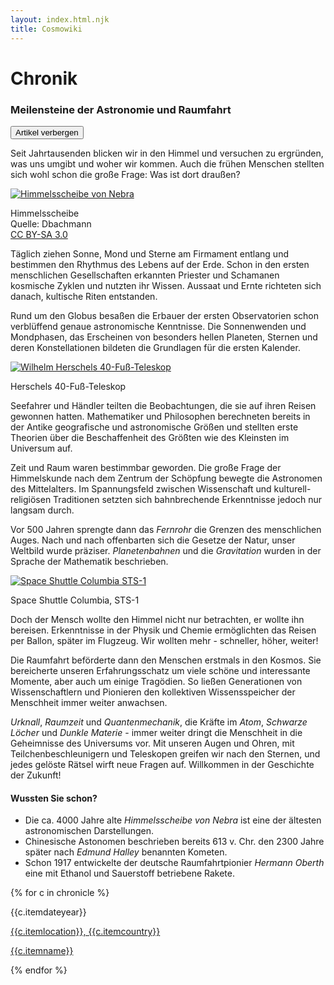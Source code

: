 ```yaml
---
layout: index.html.njk
title: Cosmowiki
---
```

<main>
  <div id="siteTitle" class="events pure-u-1 center">
    <div id="siteTitleContainer">
      <h1>Chronik</h1>
      <h3>Meilensteine der Astronomie und Raumfahrt</h3>
    </div>
  </div>
  <div id="summary" class="module pure-u-1 left">
    <div id="summaryContainer">
      <button id="summaryToggleButton">Artikel verbergen</button>
      <div id="summaryTeaser">
        <p class="summary-text"> Seit Jahrtausenden blicken wir in den Himmel und versuchen zu ergründen, was uns
          umgibt und woher wir kommen. Auch die frühen Menschen stellten sich wohl schon die große Frage: Was ist
          dort draußen?</p>
      </div>
      <div id="summaryReadMore">
        <div class="summary-img float-left size-md">
          <a href="../../img/events/nebra_lg.jpg" title="Himmelsscheibe von Nebra - Großansicht"><img
              src="../../img/events/nebra_sm.jpg" alt="Himmelsscheibe von Nebra" /></a>
          <p class="summary-img-text">Himmelsscheibe<br />Quelle: Dbachmann<br /><a
              href="http://creativecommons.org/licenses/by-sa/3.0/" title="CC BY-SA 3.0">CC BY-SA 3.0</a></p>
        </div>
        <p class="summary-text">Täglich ziehen Sonne, Mond und Sterne am Firmament entlang und bestimmen den
          Rhythmus des Lebens auf der Erde. Schon in den ersten menschlichen Gesellschaften erkannten Priester und
          Schamanen kosmische Zyklen und nutzten ihr Wissen. Aussaat und Ernte richteten sich danach, kultische
          Riten entstanden.</p>
        <p class="summary-text"> Rund um den Globus besaßen die Erbauer der ersten Observatorien schon verblüffend
          genaue astronomische Kenntnisse. Die Sonnenwenden und Mondphasen, das Erscheinen von besonders hellen
          Planeten, Sternen und deren Konstellationen bildeten die Grundlagen für die ersten Kalender.</p>
        <div class="summary-img float-right size-xl">
          <a href="../../img/events/herschel_telescope_lg.jpg"
            title="Wilhelm Herschels 40-Fuß-Teleskop - Großansicht"><img
              src="../../img/events/herschel_telescope_sm.jpg" alt="Wilhelm Herschels 40-Fuß-Teleskop" /></a>
          <p class="summary-img-text">Herschels 40-Fuß-Teleskop</p>
        </div>
        <p class="summary-text">Seefahrer und Händler teilten die Beobachtungen, die sie auf ihren Reisen gewonnen
          hatten. Mathematiker und Philosophen berechneten bereits in der Antike geografische und astronomische
          Größen und stellten erste Theorien über die Beschaffenheit des Größten wie des Kleinsten im Universum
          auf.</p>
        <p class="summary-text">Zeit und Raum waren bestimmbar geworden. Die große Frage der Himmelskunde nach dem
          Zentrum der Schöpfung bewegte die Astronomen des Mittelalters. Im Spannungsfeld zwischen Wissenschaft
          und kulturell-religiösen Traditionen setzten sich bahnbrechende Erkenntnisse jedoch nur langsam durch.
        </p>
        <p class="summary-text">Vor 500 Jahren sprengte dann das <em>Fernrohr</em> die Grenzen des menschlichen
          Auges. Nach und nach offenbarten sich die Gesetze der Natur, unser Weltbild wurde präziser.
          <em>Planetenbahnen</em> und die <em>Gravitation</em> wurden in der Sprache der Mathematik beschrieben.
        </p>
        <div class="summary-img float-left size-lg">
          <a href="../../img/events/Columbia_sts-1_lg.jpg" title="Space Shuttle Columbia STS-1 - Großansicht"><img
              src="../../img/events/Columbia_sts-1_sm.jpg" alt="Space Shuttle Columbia STS-1" /></a>
          <p class="summary-img-text">Space Shuttle Columbia, STS-1</p>
        </div>
        <p class="summary-text">Doch der Mensch wollte den Himmel nicht nur betrachten, er wollte ihn bereisen.
          Erkenntnisse in der Physik und Chemie ermöglichten das Reisen per Ballon, später im Flugzeug. Wir
          wollten mehr - schneller, höher, weiter!</p>
        <p class="summary-text">Die Raumfahrt beförderte dann den Menschen erstmals in den Kosmos. Sie bereicherte
          unseren Erfahrungsschatz um viele schöne und interessante Momente, aber auch um einige Tragödien. So
          ließen Generationen von Wissenschaftlern und Pionieren den kollektiven Wissensspeicher der Menschheit
          immer weiter anwachsen.</p>
        <p class="summary-text"><em>Urknall</em>, <em>Raumzeit</em> und <em>Quantenmechanik</em>, die Kräfte im
          <em>Atom</em>, <em>Schwarze Löcher</em> und <em>Dunkle Materie</em> - immer weiter dringt die Menschheit
          in die Geheimnisse des Universums vor. Mit unseren Augen und Ohren, mit Teilchenbeschleunigern und
          Teleskopen greifen wir nach den Sternen, und jedes gelöste Rätsel wirft neue Fragen auf. Willkommen in
          der Geschichte der Zukunft!</p>
        <h4>Wussten Sie schon?</h4>
        <ul class="summary-list">
          <li>Die ca. 4000 Jahre alte <em>Himmelsscheibe von Nebra</em> ist eine der ältesten astronomischen Darstellungen.</li>
          <li>Chinesische Astonomen beschrieben bereits 613 v. Chr. den 2300 Jahre später nach <em>Edmund
              Halley</em> benannten Kometen.</li>
          <li>Schon 1917 entwickelte der deutsche Raumfahrtpionier <em>Hermann Oberth</em> eine mit Ethanol und
            Sauerstoff betriebene Rakete.</li>
        </ul>
      </div>
    </div>
  </div>
  <div id="dataArea" class="events module pure-u-1">
    <div id="timeline">
{% for c in chronicle %}
<div class="event-container">
  <div class="event-circle"></div>
  <div class="event-arrow"></div>
  <div class="event-content">
      <p class="event-date">{{c.itemdateyear}}</p>
      <p class="event-place"><a href="geo:-0.126969,29.600403" title="Ishango, Kongo auf der Karte anzeigen">{{c.itemlocation}}, {{c.itemcountry}}</a></p>
      <p class="event-name"><a href="{{c.itemurl}}" name="{{c.itemname}}">{{c.itemname}}</a></p>
  </div>
</div>
{% endfor %}
    </div>
  </div>
</main>